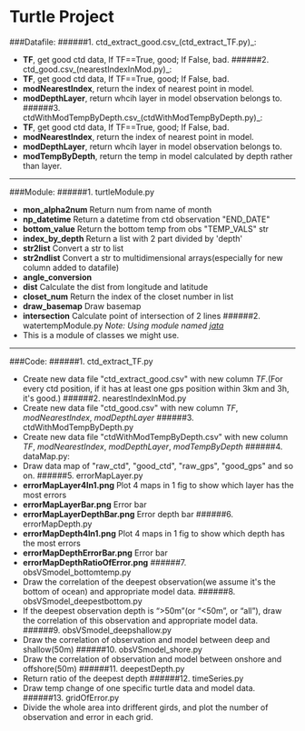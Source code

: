 Turtle Project
==============
###Datafile:
######1. ctd_extract_good.csv_(ctd_extract_TF.py)_:
  - **TF**, get good ctd data, If TF==True, good; If False, bad.
######2. ctd_good.csv_(nearestIndexInMod.py)_:
  - **TF**, get good ctd data, If TF==True, good; If False, bad.
  - **modNearestIndex**, return the index of nearest point in model.
  - **modDepthLayer**, return whcih layer in model observation belongs to.
######3. ctdWithModTempByDepth.csv_(ctdWithModTempByDepth.py)_:
  - **TF**, get good ctd data, If TF==True, good; If False, bad.
  - **modNearestIndex**, return the index of nearest point in model.
  - **modDepthLayer**, return whcih layer in model observation belongs to.
  - **modTempByDepth**, return the temp in model calculated by depth rather than layer.
---
###Module:
######1. turtleModule.py
  - **mon_alpha2num** Return num from name of month
  - **np_datetime** Return a datetime from ctd observation "END_DATE"
  - **bottom_value** Return the bottom temp from obs "TEMP_VALS" str
  - **index_by_depth** Return a list with 2 part divided by 'depth'
  - **str2list** Convert a str to list
  - **str2ndlist** Convert a str to multidimensional arrays(especially for new column added to datafile)
  - **angle_conversion**
  - **dist** Calculate the dist from longitude and latitude
  - **closet_num** Return the index of the closet number in list
  - **draw_basemap** Draw basemap
  - **intersection** Calculate point of intersection of 2 lines
######2. watertempModule.py
  *Note: Using module named [jata](https://github.com/jian-cui/moj/blob/master/jata.py)*
  - This is a module of classes we might use.
---
###Code:
######1. ctd_extract_TF.py
  - Create new data file "ctd_extract_good.csv" with new column *TF*.(For every ctd position, if it has at least one gps position within 3km and 3h, it's good.)
######2. nearestIndexInMod.py
  - Create new data file "ctd_good.csv" with new column *TF*, *modNearestIndex*, *modDepthLayer*
######3. ctdWithModTempByDepth.py
  - Create new data file "ctdWithModTempByDepth.csv" with new column *TF*, *modNearestIndex*, *modDepthLayer*, *modTempByDepth*
######4. dataMap.py:
  - Draw data map of "raw_ctd", "good_ctd", "raw_gps", "good_gps" and so on.
######5. errorMapLayer.py
  - **errorMapLayer4In1.png** Plot 4 maps in 1 fig to show which layer has the most errors
  - **errorMapLayerBar.png** Error bar
  - **errorMapLayerDepthBar.png** Error depth bar
######6. errorMapDepth.py
  - **errorMapDepth4In1.png** Plot 4 maps in 1 fig to show which depth has the most errors
  - **errorMapDepthErrorBar.png** Error bar
  - **errorMapDepthRatioOfError.png**
######7. obsVSmodel_bottomtemp.py
  - Draw the correlation of the deepest observation(we assume it's the bottom of ocean) and appropriate model data.
######8. obsVSmodel_deepestbottom.py
  - If the deepest observation depth is “>50m”(or “<50m”, or “all”), draw the correlation of this observation and appropriate model data.
######9. obsVSmodel_deepshallow.py
  - Draw the correlation of observation and model between deep and shallow(50m)
######10. obsVSmodel_shore.py
  - Draw the correlation of observation and model between onshore and offshore(50m)
######11. deepestDepth.py
  - Return ratio of the deepest depth
######12. timeSeries.py
  - Draw temp change of one specific turtle data and model data.
######13. gridOfError.py
  - Divide the whole area into drifferent girds, and plot the number of observation and error in each grid.
